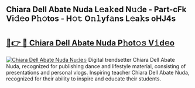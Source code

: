 ## Chiara Dell Abate Nuda L𝚎a𝚔ed N𝚞𝚍e - Part-cFk Vi𝚍𝚎o P𝚑𝚘tos - H𝚘𝚝 O𝚗𝚕yf𝚊ns L𝚎a𝚔s oHJ4s

# <h2><a href="http://kf317r.oniu.top/?m=Chiara+Dell+Abate+Nuda">🔗👉 🔴 Chiara Dell Abate Nuda P𝚑ot𝚘𝚜 V𝚒d𝚎o</a></h2>

[![Chiara Dell Abate Nuda Nu𝚍e𝚜](https://i.imgur.com/0qMVB7G.gif)](http://kf317r.oniu.top/?m=Chiara+Dell+Abate+Nuda)
Digital trendsetter Chiara Dell Abate Nuda, recognized for publishing dance and lifestyle material, consisting of presentations and personal vlogs. Inspiring teacher Chiara Dell Abate Nuda, recognized for their ability to inspire and educate their students.  
